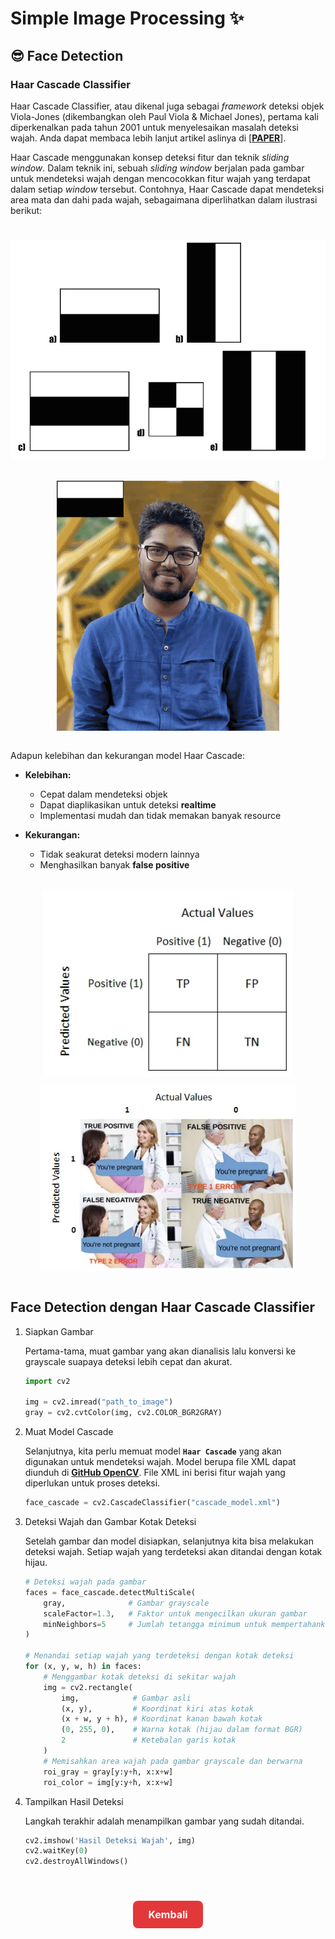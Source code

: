 # Simple Image Processing ✨

## 😎 Face Detection

### Haar Cascade Classifier

Haar Cascade Classifier, atau dikenal juga sebagai _framework_ deteksi objek Viola-Jones (dikembangkan oleh Paul Viola & Michael Jones), pertama kali diperkenalkan pada tahun 2001 untuk menyelesaikan masalah deteksi wajah. Anda dapat membaca lebih lanjut artikel aslinya di [[**PAPER**](https://www.cs.cmu.edu/~efros/courses/LBMV07/Papers/viola-cvpr-01.pdf)].

Haar Cascade menggunakan konsep deteksi fitur dan teknik _sliding window_. Dalam teknik ini, sebuah _sliding window_ berjalan pada gambar untuk mendeteksi wajah dengan mencocokkan fitur wajah yang terdapat dalam setiap _window_ tersebut. Contohnya, Haar Cascade dapat mendeteksi area mata dan dahi pada wajah, sebagaimana diperlihatkan dalam ilustrasi berikut:

<div style="display: flex; flex-wrap: wrap; justify-content: center; gap: 10px;">
    <img src="../displays/Features.png" alt="Haar Cascade Features" style="height: 400px; object-fit: contain;">
    <img src="../displays/Features_Detection.gif" alt="Haar Cascade Features Detection" style="height: 400px; object-fit: contain;">
</div>
</br>

Adapun kelebihan dan kekurangan model Haar Cascade:

- **Kelebihan:**

  - Cepat dalam mendeteksi objek
  - Dapat diaplikasikan untuk deteksi **realtime**
  - Implementasi mudah dan tidak memakan banyak resource

- **Kekurangan:**

  - Tidak seakurat deteksi modern lainnya
  - Menghasilkan banyak **false positive**

</br>
<div style="display: flex; flex-wrap: wrap; justify-content: center; gap: 10px;">
    <img src="../displays/Confussion_Matrix.png" alt="Haar Cascade Features" style="height: 300px; object-fit: contain;">
    <img src="../displays/Confussion_Matrix_Example.png" alt="Haar Cascade Features Detection" style="height: 300px; object-fit: contain;">
</div>
</br>

## Face Detection dengan Haar Cascade Classifier

1. Siapkan Gambar

   Pertama-tama, muat gambar yang akan dianalisis lalu konversi ke grayscale suapaya deteksi lebih cepat dan akurat.

   ```python
   import cv2

   img = cv2.imread("path_to_image")
   gray = cv2.cvtColor(img, cv2.COLOR_BGR2GRAY)
   ```

2. Muat Model Cascade

   Selanjutnya, kita perlu memuat model **`Haar Cascade`** yang akan digunakan untuk mendeteksi wajah. Model berupa file XML dapat diunduh di [**GitHub OpenCV**](https://github.com/opencv/opencv/tree/master/data/haarcascades). File XML ini berisi fitur wajah yang diperlukan untuk proses deteksi.

   ```python
   face_cascade = cv2.CascadeClassifier("cascade_model.xml")
   ```

3. Deteksi Wajah dan Gambar Kotak Deteksi

   Setelah gambar dan model disiapkan, selanjutnya kita bisa melakukan deteksi wajah. Setiap wajah yang terdeteksi akan ditandai dengan kotak hijau.

   ```python
   # Deteksi wajah pada gambar
   faces = face_cascade.detectMultiScale(
       gray,              # Gambar grayscale
       scaleFactor=1.3,   # Faktor untuk mengecilkan ukuran gambar
       minNeighbors=5     # Jumlah tetangga minimum untuk mempertahankan deteksi
   )

   # Menandai setiap wajah yang terdeteksi dengan kotak deteksi
   for (x, y, w, h) in faces:
       # Menggambar kotak deteksi di sekitar wajah
       img = cv2.rectangle(
           img,            # Gambar asli
           (x, y),         # Koordinat kiri atas kotak
           (x + w, y + h), # Koordinat kanan bawah kotak
           (0, 255, 0),    # Warna kotak (hijau dalam format BGR)
           2               # Ketebalan garis kotak
       )
       # Memisahkan area wajah pada gambar grayscale dan berwarna
       roi_gray = gray[y:y+h, x:x+w]
       roi_color = img[y:y+h, x:x+w]
   ```

4. Tampilkan Hasil Deteksi

   Langkah terakhir adalah menampilkan gambar yang sudah ditandai.

   ```python
   cv2.imshow('Hasil Deteksi Wajah', img)
   cv2.waitKey(0)
   cv2.destroyAllWindows()
   ```

</br>

<div style="text-align: center; margin: 24px;">
  <a href="../README.md" style="
    display: inline-block;
    background-color: #e3383a;
    color: #fff;
    padding: 12px 24px;
    font-size: 16px;
    font-weight: bold;
    text-decoration: none;
    border-radius: 8px;
    transition: background-color 0.15s;
  " onmouseover="this.style.backgroundColor='#4caf50';" onmouseout="this.style.backgroundColor='#e3383a';">
    Kembali
  </a>
</div>
